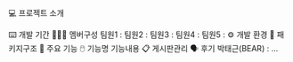 💻 프로젝트 소개

⌨️ 개발 기간
🧑‍🤝‍🧑 멤버구성
팀원1 :
팀원2 :
팀원3 :
팀원4 :
팀원5 :
⚙️ 개발 환경
📂 패키지구조
📌 주요 기능
🖱️ 기능명
기능내용
📋 게시판관리
🗣️ 후기
박태근(BEAR) :
...
